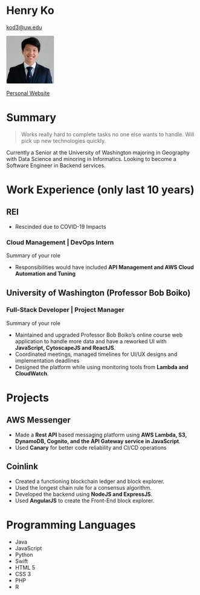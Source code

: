 # Henry Ko

kod3@uw.edu

<img src="images/henry.jpg" alt="profile picture" width="25%" height="20%"/>

[Personal Website](https://kod3-1765277.github.io/index.html)

# Summary

> Works really hard to complete tasks no one else wants to handle. Will pick up new technologies quickly.

Currently a Senior at the University of Washington majoring in Geography with Data Science
and minoring in Informatics. Looking to become a Software Engineer in Backend services.

# Work Experience (only last 10 years)

## REI

* Rescinded due to COVID-19 Impacts

### Cloud Management | DevOps Intern

Summary of your role

- Responsibilities would have included **API Management and AWS Cloud Automation and Tuning**

## University of Washington (Professor Bob Boiko)

### Full-Stack Developer | Project Manager

Summary of your role

- Maintained and upgraded Professor Bob Boiko’s online course web application to handle more data and have a reworked UI with **JavaScript, CytoscapeJS and ReactJS**.
- Coordinated meetings, managed timelines for UI/UX designs and implementation deadlines
- Designed the platform while using monitoring tools from **Lambda and CloudWatch**.

# Projects

## AWS Messenger
- Made a **Rest API** based messaging platform using **AWS Lambda, S3, DynamoDB, Cognito, and the API Gateway service in JavaScript**.
- Used **Canary** for better code reliability and CI/CD operations

## Coinlink
- Created a functioning blockchain ledger and block explorer.
- Used the longest chain rule for a consensus algorithm.
- Developed the backend using **NodeJS and ExpressJS**.
- Used **AngularJS** to create the Front-End block explorer.

# Programming Languages
- Java
- JavaScript
- Python
- Swift
- HTML 5
- CSS 3
- PHP
- R
